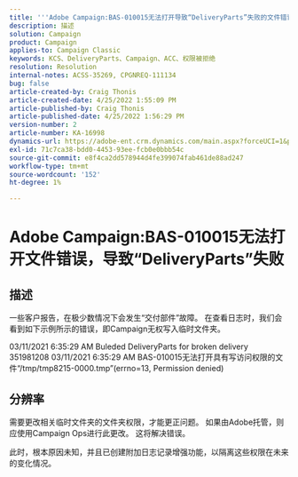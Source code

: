 ```yaml
---
title: '''Adobe Campaign:BAS-010015无法打开导致“DeliveryParts”失败的文件错误'
description: 描述
solution: Campaign
product: Campaign
applies-to: Campaign Classic
keywords: KCS、DeliveryParts、Campaign、ACC、权限被拒绝
resolution: Resolution
internal-notes: ACSS-35269, CPGNREQ-111134
bug: false
article-created-by: Craig Thonis
article-created-date: 4/25/2022 1:55:09 PM
article-published-by: Craig Thonis
article-published-date: 4/25/2022 1:56:29 PM
version-number: 2
article-number: KA-16998
dynamics-url: https://adobe-ent.crm.dynamics.com/main.aspx?forceUCI=1&pagetype=entityrecord&etn=knowledgearticle&id=afb52a51-9fc4-ec11-a7b6-0022480a1ec2
exl-id: 71c7ca38-bdd0-4453-93ee-fcb0e0bbb54c
source-git-commit: e8f4ca2dd578944d4fe399074fab461de88ad247
workflow-type: tm+mt
source-wordcount: '152'
ht-degree: 1%

---
```


# Adobe Campaign:BAS-010015无法打开文件错误，导致“DeliveryParts”失败

## 描述


一些客户报告，在极少数情况下会发生“交付部件”故障。 在查看日志时，我们会看到如下示例所示的错误，即Campaign无权写入临时文件夹。

03/11/2021 6:35:29 AM Buleded DeliveryParts for broken delivery 351981208 03/11/2021 6:35:29 AM BAS-010015无法打开具有写访问权限的文件“/tmp/tmp8215-0000.tmp”(errno=13, Permission denied)




## 分辨率


需要更改相关临时文件夹的文件夹权限，才能更正问题。 如果由Adobe托管，则应使用Campaign Ops进行此更改。 这将解决错误。

此时，根本原因未知，并且已创建附加日志记录增强功能，以隔离这些权限在未来的变化情况。
